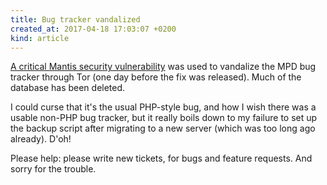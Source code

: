 ```yaml
---
title: Bug tracker vandalized
created_at: 2017-04-18 17:03:07 +0200
kind: article
---
```


[A critical Mantis security vulnerability](https://www.mantisbt.org/blog/?p=518)
was used to vandalize the MPD bug tracker through Tor (one day before
the fix was released).  Much of the database has been deleted.

I could curse that it's the usual PHP-style bug, and how I wish there
was a usable non-PHP bug tracker, but it really boils down to my
failure to set up the backup script after migrating to a new server
(which was too long ago already).  D'oh!

Please help: please write new tickets, for bugs and feature requests.
And sorry for the trouble.
